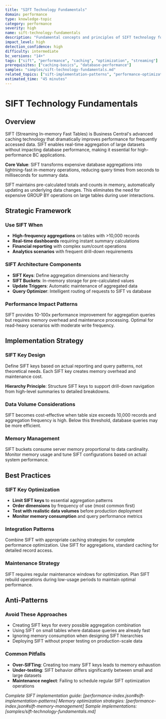 ```yaml
---
title: "SIFT Technology Fundamentals"
domain: performance
type: knowledge-topic
category: performance
severity: high
name: sift-technology-fundamentals
description: "Fundamental concepts and principles of SIFT technology for performance optimization"
impact_level: high
detection_confidence: high
difficulty: intermediate
bc_versions: "14+"
tags: ["sift", "performance", "caching", "optimization", "streaming"]
prerequisites: ["caching-basics", "database-performance"]
samples: "samples/sift-technology-fundamentals.md"
related_topics: ["sift-implementation-patterns", "performance-optimization-workflow"]
estimated_time: "45 minutes"
---
```


# SIFT Technology Fundamentals

## Overview

SIFT (Streaming In-memory Fast Tables) is Business Central's advanced caching technology that dramatically improves performance for frequently accessed data. SIFT enables real-time aggregation of large datasets without impacting database performance, making it essential for high-performance BC applications.

**Core Value**: SIFT transforms expensive database aggregations into lightning-fast in-memory operations, reducing query times from seconds to milliseconds for summary data.

SIFT maintains pre-calculated totals and counts in memory, automatically updating as underlying data changes. This eliminates the need for expensive GROUP BY operations on large tables during user interactions.

## Strategic Framework

### Use SIFT When
- **High-frequency aggregations** on tables with >10,000 records
- **Real-time dashboards** requiring instant summary calculations  
- **Financial reporting** with complex sum/count operations
- **Analytics scenarios** with frequent drill-down requirements

### SIFT Architecture Components
- **SIFT Keys**: Define aggregation dimensions and hierarchy
- **SIFT Buckets**: In-memory storage for pre-calculated values
- **Update Triggers**: Automatic maintenance of aggregated data
- **Query Optimizer**: Intelligent routing of requests to SIFT vs database

### Performance Impact Patterns
SIFT provides 10-100x performance improvement for aggregation queries but requires memory overhead and maintenance processing. Optimal for read-heavy scenarios with moderate write frequency.

## Implementation Strategy

### SIFT Key Design
Define SIFT keys based on actual reporting and query patterns, not theoretical needs. Each SIFT key creates memory overhead and maintenance cost.

**Hierarchy Principle**: Structure SIFT keys to support drill-down navigation from high-level summaries to detailed breakdowns.

### Data Volume Considerations
SIFT becomes cost-effective when table size exceeds 10,000 records and aggregation frequency is high. Below this threshold, database queries may be more efficient.

### Memory Management
SIFT buckets consume server memory proportional to data cardinality. Monitor memory usage and tune SIFT configurations based on actual system performance.

## Best Practices

### SIFT Key Optimization
- **Limit SIFT keys** to essential aggregation patterns
- **Order dimensions** by frequency of use (most common first)
- **Test with realistic data volumes** before production deployment
- **Monitor memory consumption** and query performance metrics

### Integration Patterns
Combine SIFT with appropriate caching strategies for complete performance optimization. Use SIFT for aggregations, standard caching for detailed record access.

### Maintenance Strategy
SIFT requires regular maintenance windows for optimization. Plan SIFT rebuild operations during low-usage periods to maintain optimal performance.

## Anti-Patterns

### Avoid These Approaches
- Creating SIFT keys for every possible aggregation combination
- Using SIFT on small tables where database queries are already fast
- Ignoring memory consumption when designing SIFT hierarchies
- Deploying SIFT without proper testing on production-scale data

### Common Pitfalls
- **Over-SIFTing**: Creating too many SIFT keys leads to memory exhaustion
- **Under-testing**: SIFT behavior differs significantly between small and large datasets
- **Maintenance neglect**: Failing to schedule regular SIFT optimization operations

*Complete SIFT implementation guide: [performance-index.json#sift-implementation-patterns]*
*Memory optimization strategies: [performance-index.json#sift-memory-management]*
*Sample implementations: [samples/sift-technology-fundamentals.md]*
